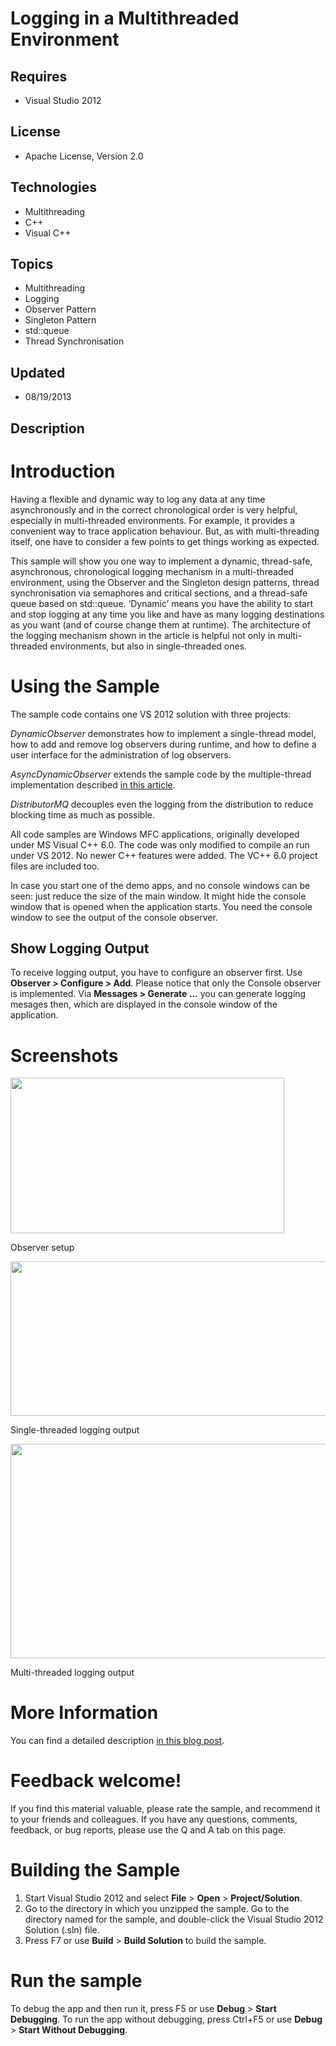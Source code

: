 # Logging in a Multithreaded Environment
## Requires
- Visual Studio 2012
## License
- Apache License, Version 2.0
## Technologies
- Multithreading
- C++
- Visual  C++
## Topics
- Multithreading
- Logging
- Observer Pattern
- Singleton Pattern
- std::queue
- Thread Synchronisation
## Updated
- 08/19/2013
## Description

<h1>Introduction</h1>
<p>Having a flexible and dynamic way to log any data at any time asynchronously and in the correct chronological order is very helpful, especially in multi-threaded environments. For example, it provides a convenient way to trace application behaviour. But,
 as with multi-threading itself, one have to consider a few points to get things working as expected.</p>
<p>This sample will show you one way to implement a dynamic, thread-safe, asynchronous, chronological logging mechanism in a multi-threaded environment, using the Observer and the Singleton design patterns, thread synchronisation via semaphores and critical
 sections, and a thread-safe queue based on std::queue. &lsquo;Dynamic&rsquo; means you have the ability to start and stop logging at any time you like and have as many logging destinations as you want (and of course change them at runtime). The architecture
 of the logging mechanism shown in the article is helpful not only in multi-threaded environments, but also in single-threaded ones.</p>
<h1><span>Using the Sample</span></h1>
<p>The sample code contains one VS 2012 solution with three projects:</p>
<p><em>DynamicObserver</em> demonstrates how to implement a single-thread model, how to add and remove log observers during runtime, and how to define a user interface for the administration of log observers.</p>
<p><em>AsyncDynamicObserver</em> extends the sample code by the multiple-thread implementation described
<a title="Describing Blog Post" href="http://blog.instance-factory.com/?p=181" target="_blank">
in this article</a>.</p>
<p><em>DistributorMQ</em> decouples even the logging from the distribution to reduce blocking time as much as possible.</p>
<p>All code samples are Windows MFC applications, originally developed under MS Visual C&#43;&#43; 6.0. The code was only modified to compile an run under VS 2012. No newer C&#43;&#43; features were added. The VC&#43;&#43; 6.0 project files are included too.</p>
<p>In case you start one of the demo apps, and no console windows can be seen: just reduce the size of the main window. It might hide the console window that is opened when the application starts. You need the console window to see the output of the console
 observer.</p>
<h2>Show Logging Output</h2>
<p>To receive logging output, you have to configure an observer first. Use <strong>
Observer &gt; Configure &gt; Add</strong>. Please notice that only the Console observer is implemented. Via
<strong>Messages &gt; Generate ...</strong> you can generate logging mesages then, which are displayed in the console window of the application.</p>
<h1>Screenshots</h1>
<p><img id="94650" src="http://i1.code.msdn.s-msft.com/logging-in-a-multithreaded-aa4fee15/image/file/94650/1/observerproperties.png" alt="" width="438" height="249"></p>
<p>Observer setup</p>
<p><img id="94651" src="http://i1.code.msdn.s-msft.com/logging-in-a-multithreaded-aa4fee15/image/file/94651/1/singlethreadedoutput.png" alt="" width="677" height="247"></p>
<p>Single-threaded logging output</p>
<p><img id="94652" src="http://i1.code.msdn.s-msft.com/logging-in-a-multithreaded-aa4fee15/image/file/94652/1/multithreadedloggingoutput.png" alt="" width="677" height="343"></p>
<p>Multi-threaded logging output</p>
<h1>More Information</h1>
<p>You can find a detailed description <a title="Describing Blog Post" href="http://blog.instance-factory.com/?p=181" target="_blank">
in this blog post</a>.</p>
<h1>Feedback welcome!</h1>
<p>If you find this material valuable, please rate the sample, and recommend it to your friends and colleagues. If you have any questions, comments, feedback, or bug reports, please use the Q and A tab on this page.</p>
<h1>Building the Sample</h1>
<ol>
<li>Start Visual Studio 2012 and select <strong>File</strong> &gt; <strong>Open</strong> &gt;
<strong>Project/Solution</strong>. </li><li>Go to the directory in which you unzipped the sample. Go to the directory named for the sample, and double-click the Visual Studio 2012 Solution (.sln) file.
</li><li>Press F7 or use <strong>Build</strong> &gt; <strong>Build Solution</strong> to build the sample.
</li></ol>
<h1>Run the sample</h1>
<p>To debug the app and then run it, press F5 or use <strong>Debug</strong> &gt; <strong>
Start Debugging</strong>. To run the app without debugging, press Ctrl&#43;F5 or use <strong>
Debug</strong> &gt; <strong>Start Without Debugging</strong>.</p>
